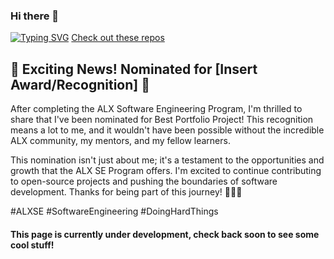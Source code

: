 ### Hi there 👋

<!--
**MrMvshv/MrMvshv** is a ✨ _special_ ✨ repository because its `README.md` (this file) appears on your GitHub profile.

- 🔭 I’m currently working on ...
- 🌱 I’m currently learning ...
- 👯 I’m looking to collaborate on ...
- 🤔 I’m looking for help with ...
- 💬 Ask me about ...
- 📫 How to reach me: ...
- 😄 Pronouns: ...
- ⚡ Fun fact: ...
-->
[![Typing SVG](https://readme-typing-svg.herokuapp.com/?lines=Hey+There,+Glad+to+see+You+here!+Welcome;Hope+We+Can+Work+Together+Sometime...;Feel+free+to+checkout+some+of+my+projects&pause=1000&width=600)](https://git.io/typing-svg)
<a href="https://github.com/MrMvshv?tab=repositories">Check out these repos</a>

## 🚀 Exciting News! Nominated for [Insert Award/Recognition] 🌟

After completing the ALX Software Engineering Program, I'm thrilled to share that I've been nominated for Best Portfolio Project! This recognition means a lot to me, and it wouldn't have been possible without the incredible ALX community, my mentors, and my fellow learners.

This nomination isn't just about me; it's a testament to the opportunities and growth that the ALX SE Program offers. I'm excited to continue contributing to open-source projects and pushing the boundaries of software development. Thanks for being part of this journey! 👩‍💻🚀

#ALXSE #SoftwareEngineering #DoingHardThings


<h4> This page is currently under development, check back soon to see some cool stuff!</h4>
